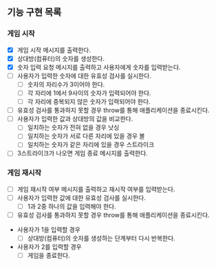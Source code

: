 ## 기능 구현 목록

### 게임 시작

- [x] 게임 시작 메시지를 출력한다.
- [x] 상대방(컴퓨터)의 숫자를 생성한다.
- [x] 숫자 입력 요청 메시지를 출력하고 사용자에게 숫자를 입력받는다.
- [ ] 사용자가 입력한 숫자에 대한 유효성 검사를 실시한다.
  - [ ] 숫자의 자리수가 3이어야 한다.
  - [ ] 각 자리에 1에서 9사이의 숫자가 입력되어야 한다.
  - [ ] 각 자리에 중복되지 않은 숫자가 입력되어야 한다.
- [ ] 유효성 검사를 통과하지 못할 경우 throw를 통해 애플리케이션을 종료시킨다.
- [ ] 사용자가 입력한 값과 상대방의 값을 비교한다.
  - [ ] 일치하는 숫자가 전혀 없을 경우 낫싱
  - [ ] 일치하는 숫자가 서로 다른 자리에 있을 경우 볼
  - [ ] 일치하는 숫자가 같은 자리에 있을 경우 스트라이크
- [ ] 3스트라이크가 나오면 게임 종료 메시지를 출력한다.

### 게임 재시작

- [ ] 게임 재시작 여부 메시지를 출력하고 재시작 여부를 입력받는다.
- [ ] 사용자가 입력한 값에 대한 유효성 검사를 실시한다.
  - [ ] 1과 2중 하나의 값을 입력해야 한다.
- [ ] 유효성 검사를 통과하지 못할 경우 throw를 통해 애플리케이션을 종료시킨다.
- 사용자가 1을 입력할 경우
  - [ ] 상대방(컴퓨터)의 숫자를 생성하는 단계부터 다시 반복한다.
- 사용자가 2를 입력할 경우
  - [ ] 게임을 종료한다.
